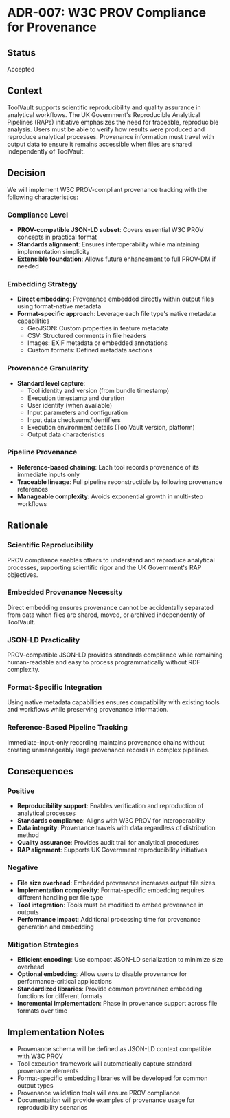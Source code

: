 # ADR-007: W3C PROV Compliance for Provenance

## Status
Accepted

## Context
ToolVault supports scientific reproducibility and quality assurance in analytical workflows. The UK Government's Reproducible Analytical Pipelines (RAPs) initiative emphasizes the need for traceable, reproducible analysis. Users must be able to verify how results were produced and reproduce analytical processes. Provenance information must travel with output data to ensure it remains accessible when files are shared independently of ToolVault.

## Decision
We will implement W3C PROV-compliant provenance tracking with the following characteristics:

### Compliance Level
- **PROV-compatible JSON-LD subset**: Covers essential W3C PROV concepts in practical format
- **Standards alignment**: Ensures interoperability while maintaining implementation simplicity
- **Extensible foundation**: Allows future enhancement to full PROV-DM if needed

### Embedding Strategy
- **Direct embedding**: Provenance embedded directly within output files using format-native metadata
- **Format-specific approach**: Leverage each file type's native metadata capabilities
  - GeoJSON: Custom properties in feature metadata
  - CSV: Structured comments in file headers
  - Images: EXIF metadata or embedded annotations
  - Custom formats: Defined metadata sections

### Provenance Granularity
- **Standard level capture**:
  - Tool identity and version (from bundle timestamp)
  - Execution timestamp and duration
  - User identity (when available)
  - Input parameters and configuration
  - Input data checksums/identifiers
  - Execution environment details (ToolVault version, platform)
  - Output data characteristics

### Pipeline Provenance
- **Reference-based chaining**: Each tool records provenance of its immediate inputs only
- **Traceable lineage**: Full pipeline reconstructible by following provenance references
- **Manageable complexity**: Avoids exponential growth in multi-step workflows

## Rationale

### Scientific Reproducibility
PROV compliance enables others to understand and reproduce analytical processes, supporting scientific rigor and the UK Government's RAP objectives.

### Embedded Provenance Necessity
Direct embedding ensures provenance cannot be accidentally separated from data when files are shared, moved, or archived independently of ToolVault.

### JSON-LD Practicality
PROV-compatible JSON-LD provides standards compliance while remaining human-readable and easy to process programmatically without RDF complexity.

### Format-Specific Integration
Using native metadata capabilities ensures compatibility with existing tools and workflows while preserving provenance information.

### Reference-Based Pipeline Tracking
Immediate-input-only recording maintains provenance chains without creating unmanageably large provenance records in complex pipelines.

## Consequences

### Positive
- **Reproducibility support**: Enables verification and reproduction of analytical processes
- **Standards compliance**: Aligns with W3C PROV for interoperability
- **Data integrity**: Provenance travels with data regardless of distribution method
- **Quality assurance**: Provides audit trail for analytical procedures
- **RAP alignment**: Supports UK Government reproducibility initiatives

### Negative
- **File size overhead**: Embedded provenance increases output file sizes
- **Implementation complexity**: Format-specific embedding requires different handling per file type
- **Tool integration**: Tools must be modified to embed provenance in outputs
- **Performance impact**: Additional processing time for provenance generation and embedding

### Mitigation Strategies
- **Efficient encoding**: Use compact JSON-LD serialization to minimize size overhead
- **Optional embedding**: Allow users to disable provenance for performance-critical applications
- **Standardized libraries**: Provide common provenance embedding functions for different formats
- **Incremental implementation**: Phase in provenance support across file formats over time

## Implementation Notes
- Provenance schema will be defined as JSON-LD context compatible with W3C PROV
- Tool execution framework will automatically capture standard provenance elements
- Format-specific embedding libraries will be developed for common output types
- Provenance validation tools will ensure PROV compliance
- Documentation will provide examples of provenance usage for reproducibility scenarios